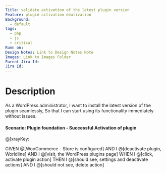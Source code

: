 ```yaml
---
Title: validate activation of the latest plugin version
Feature: plugin activation deativation
Background:
  - default
tags:
  - php
  - js
  - critical
Runn on: 
Design Notes: Link to Design Notes Note
Images: Link to Images Folder
Parent Jira Id: 
Jira Id: 
---
```


# Description

As a WordPress administrator,
I want to install the latest version of the plugin seamlessly,
So that I can start using its functionality immediately without issues.

#### Scenario: Plugin foundation - Successful Activation of plugin
@[xrayKey: 

GIVEN @[WooCommerce - Store is configured]
AND I @[deactivate plugin, Worldline]
AND I @[visit, the WordPress plugins page]
WHEN I @[click, activate plugin action]
THEN I @[should see, settings and deactivate actions]
AND I @[should not see, delete action]
